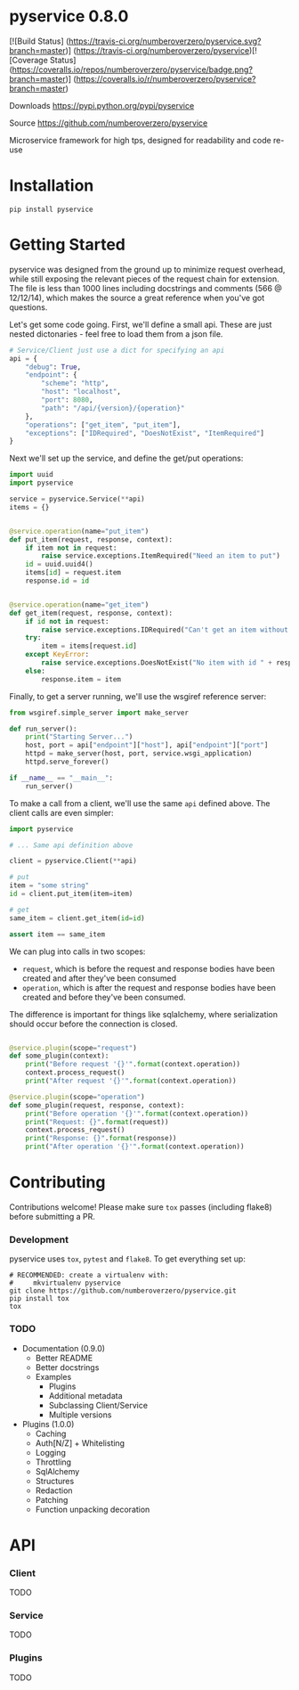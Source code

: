 # pyservice 0.8.0

[![Build Status]
(https://travis-ci.org/numberoverzero/pyservice.svg?branch=master)]
(https://travis-ci.org/numberoverzero/pyservice)[![Coverage Status]
(https://coveralls.io/repos/numberoverzero/pyservice/badge.png?branch=master)]
(https://coveralls.io/r/numberoverzero/pyservice?branch=master)

Downloads https://pypi.python.org/pypi/pyservice

Source https://github.com/numberoverzero/pyservice

Microservice framework for high tps, designed for readability and code re-use

# Installation

`pip install pyservice`

# Getting Started

pyservice was designed from the ground up to minimize request overhead, while
still exposing the relevant pieces of the request chain for extension.  The
file is less than 1000 lines including docstrings and comments
(566 @ 12/12/14), which makes the source a great reference when you've got
questions.

Let's get some code going.  First, we'll define a small api.  These are just
nested dictonaries - feel free to load them from a json file.

```python
# Service/Client just use a dict for specifying an api
api = {
    "debug": True,
    "endpoint": {
        "scheme": "http",
        "host": "localhost",
        "port": 8080,
        "path": "/api/{version}/{operation}"
    },
    "operations": ["get_item", "put_item"],
    "exceptions": ["IDRequired", "DoesNotExist", "ItemRequired"]
}
```

Next we'll set up the service, and define the get/put operations:

```python
import uuid
import pyservice

service = pyservice.Service(**api)
items = {}


@service.operation(name="put_item")
def put_item(request, response, context):
    if item not in request:
        raise service.exceptions.ItemRequired("Need an item to put")
    id = uuid.uuid4()
    items[id] = request.item
    response.id = id


@service.operation(name="get_item")
def get_item(request, response, context):
    if id not in request:
        raise service.exceptions.IDRequired("Can't get an item without an ID")
    try:
        item = items[request.id]
    except KeyError:
        raise service.exceptions.DoesNotExist("No item with id " + response.id)
    else:
        response.item = item
```

Finally, to get a server running, we'll use the wsgiref reference server:

```python
from wsgiref.simple_server import make_server

def run_server():
    print("Starting Server...")
    host, port = api["endpoint"]["host"], api["endpoint"]["port"]
    httpd = make_server(host, port, service.wsgi_application)
    httpd.serve_forever()

if __name__ == "__main__":
    run_server()
```

To make a call from a client, we'll use the same `api` defined above.  The
client calls are even simpler:

```python
import pyservice

# ... Same api definition above

client = pyservice.Client(**api)

# put
item = "some string"
id = client.put_item(item=item)

# get
same_item = client.get_item(id=id)

assert item == same_item
```

We can plug into calls in two scopes:

* `request`, which is before the request and response bodies
   have been created and after they've been consumed
* `operation`, which is after the request and response bodies
   have been created and before they've been consumed.

The difference is important for things like sqlalchemy, where serialization
should occur before the connection is closed.

```python

@service.plugin(scope="request")
def some_plugin(context):
    print("Before request '{}'".format(context.operation))
    context.process_request()
    print("After request '{}'".format(context.operation))

@service.plugin(scope="operation")
def some_plugin(request, response, context):
    print("Before operation '{}'".format(context.operation))
    print("Request: {}".format(request))
    context.process_request()
    print("Response: {}".format(response))
    print("After operation '{}'".format(context.operation))
```

# Contributing
Contributions welcome!  Please make sure `tox` passes (including flake8) before submitting a PR.

### Development
pyservice uses `tox`, `pytest` and `flake8`.  To get everything set up:

```
# RECOMMENDED: create a virtualenv with:
#     mkvirtualenv pyservice
git clone https://github.com/numberoverzero/pyservice.git
pip install tox
tox
```

### TODO
* Documentation (0.9.0)
  * Better README
  * Better docstrings
  * Examples
    * Plugins
    * Additional metadata
    * Subclassing Client/Service
    * Multiple versions
* Plugins (1.0.0)
  * Caching
  * Auth[N/Z] + Whitelisting
  * Logging
  * Throttling
  * SqlAlchemy
  * Structures
  * Redaction
  * Patching
  * Function unpacking decoration

# API

### Client

TODO

### Service

TODO

### Plugins

TODO

